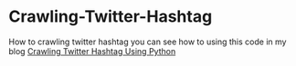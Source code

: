 # Crawling-Twitter-Hashtag
How to crawling twitter hashtag
you can see how to using this code in my blog [Crawling Twitter Hashtag Using Python](https://thinkstudioo.blogspot.co.id/2018/04/crawling-twitter-hashtag-using-python.html)
